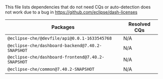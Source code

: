 This file lists dependencies that do not need CQs or auto-detection does not work due to a bug in https://github.com/eclipse/dash-licenses

| Packages | Resolved CQs |
| --- | --- |
| `@eclipse-che/@devfile/api@0.0.1-1633545768` | N/A |
| `@eclipse-che/dashboard-backend@7.40.2-SNAPSHOT` | N/A |
| `@eclipse-che/dashboard-frontend@7.40.2-SNAPSHOT` | N/A |
| `@eclipse-che/common@7.40.2-SNAPSHOT` | N/A |
